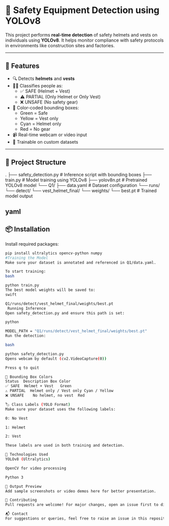 # 🦺 Safety Equipment Detection using YOLOv8

This project performs **real-time detection** of safety helmets and vests on individuals using **YOLOv8**. It helps monitor compliance with safety protocols in environments like construction sites and factories.

---

## 🚀 Features

- 🔍 Detects **helmets** and **vests**
- 👷‍♂️ Classifies people as:
  - ✅ SAFE (Helmet + Vest)
  - ⚠️ PARTIAL (Only Helmet or Only Vest)
  - ❌ UNSAFE (No safety gear)
- 🎨 Color-coded bounding boxes:
  - Green = Safe
  - Yellow = Vest only
  - Cyan = Helmet only
  - Red = No gear
- 📹 Real-time webcam or video input
- 🧠 Trainable on custom datasets

---

## 📁 Project Structure

.
├── safety_detection.py # Inference script with bounding boxes
├── train.py # Model training using YOLOv8
├── yolov8n.pt # Pretrained YOLOv8 model
└── Q1/
├── data.yaml # Dataset configuration
└── runs/
└── detect/
└── vest_helmet_final/
└── weights/
└── best.pt # Trained model output

yaml
---

## 📦 Installation

Install required packages:

```bash
pip install ultralytics opencv-python numpy
#Training the Model
Make sure your dataset is annotated and referenced in Q1/data.yaml.

To start training:
bash

python train.py
The best model weights will be saved to:
swift

Q1/runs/detect/vest_helmet_final/weights/best.pt
 Running Inference
Open safety_detection.py and ensure this path is set:

python

MODEL_PATH = "Q1/runs/detect/vest_helmet_final/weights/best.pt"
Run the detection:

bash

python safety_detection.py
Opens webcam by default (cv2.VideoCapture(0))

Press q to quit

🎨 Bounding Box Colors
Status	Description	Box Color
✅ SAFE	Helmet + Vest	Green
⚠️ PARTIAL	Helmet only / Vest only	Cyan / Yellow
❌ UNSAFE	No helmet, no vest	Red

🏷️ Class Labels (YOLO Format)
Make sure your dataset uses the following labels:

0: No Vest

1: Helmet

2: Vest

These labels are used in both training and detection.

🧰 Technologies Used
YOLOv8 (Ultralytics)

OpenCV for video processing

Python 3

📸 Output Preview
Add sample screenshots or video demos here for better presentation.

🙌 Contributing
Pull requests are welcome! For major changes, open an issue first to discuss what you would like to change.

📬 Contact
For suggestions or queries, feel free to raise an issue in this repository.











